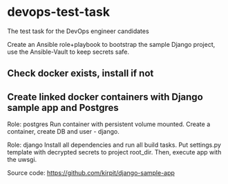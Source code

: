 # devops-test-task
The test task for the DevOps engineer candidates

Create an Ansible role+playbook to bootstrap the sample Django project, use the Ansible-Vault to keep secrets safe.

## Check docker exists, install if not

## Create linked docker containers with Django sample app and Postgres
Role: postgres
Run container with persistent volume mounted. 
Create a container, create DB and user - django.

Role: django
Install all dependencies and run all build tasks. 
Put settings.py template with decrypted secrets to project root_dir.
Then, execute app with the uwsgi.

Source code: https://github.com/kirpit/django-sample-app

